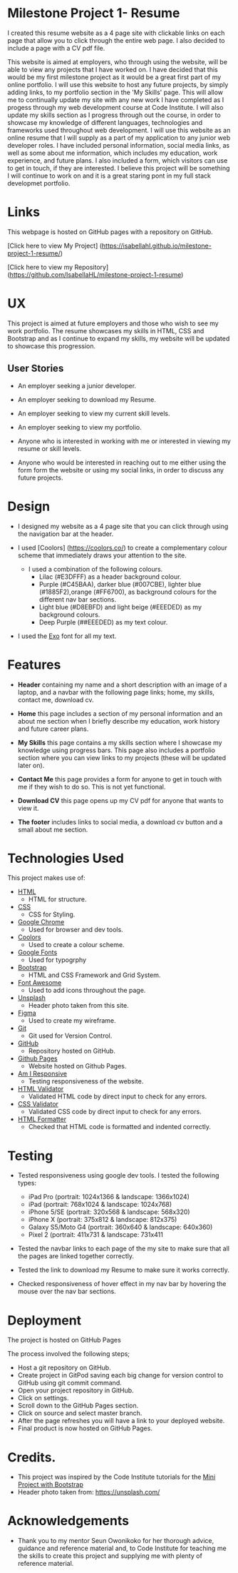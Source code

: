 # Milestone Project 1- Resume

<p>I created this resume website as a 4 page site with clickable links on each page that allow you to click through the entire web page. I also decided to include a page with a CV pdf file. </p>
<p>This website is aimed at employers, who through using the website, will be able to view any projects that I have worked on. I have decided that this would be my first 
milestone project as it would be a great first part of my online portfolio. I will use this website to host any future projects, by simply adding links, to my portfolio section in the 'My Skills' page. 
This will allow me to continually update my site with any new work I have completed as I progess through my web development course at Code Institute. I will also update my skills section as I progress through out the 
course, in order to showcase my knowledge of different languages, technologies and frameworks used throughout web development. I will use this website as an online resume that I will supply as a part 
of my application to any junior web developer roles. I have included personal information, social media links, as well as some about me information, which includes my education, work experience, and future plans.
I also included a form, which visitors can use to get in touch, if they are interested. I believe this project will be something I will continue to work on and it is a great staring pont in my full 
stack developmet portfolio.</p>

# Links

This webpage is hosted on GitHub pages with a repository on GitHub.

[Click here to view My Project] (https://isabellahl.github.io/milestone-project-1-resume/)

[Click here to view my Repository] (https://github.com/IsabellaHL/milestone-project-1-resume)

# UX

This project is aimed at future employers and those who wish to see my work portfolio. The resume showcases my skills in HTML, CSS and Bootstrap and as I continue to expand my skills, my website will be updated to showcase this progression. 

## User Stories
* An employer seeking a junior developer. 

* An employer seeking to download my Resume.

* An employer seeking to view my current skill levels.

* An employer seeking to view my portfolio.

* Anyone who is interested in working with me or interested in viewing my resume or skill levels.

* Anyone who would be interested in reaching out to me either using the form form the website or using my social links, in order to discuss any future projects.

# Design

* I designed my website as a 4 page site that you can click through using the navigation bar at the header.

*  I used [Coolors] (https://coolors.co/) to create a complementary colour scheme that immediately draws your attention to the site.
    * I used a combination of the following colours. 
        * Lilac (#E3DFFF) as a header background colour.
        * Purple (#C45BAA), darker blue (#007CBE), lighter blue (#1885F2),orange (#FF6700), as background colours for the different nav bar sections.
        * Light blue (#D8EBFD) and light beige (#EEEDED) as my background colours.
        * Deep Purple (##EEEDED) as my text colour.
*  I used the [Exo](https://fonts.google.com/specimen/Lato) font for all my text.

 # Features
* **Header** containing my name and a short description with an image of a laptop, and a navbar with the following page links; home, my skills, contact me, download cv.


* **Home** this page includes a section of my personal information and an about me section when I briefly describe my education, work history and future career plans. 

* **My Skills** this page contains a my skills section where I showcase my knowledge using progress bars. This page also includes a portfolio section where you can view links to my projects (these will be updated later on).

* **Contact Me**  this page provides a form for anyone to get in touch with me if they wish to do so. This is not yet functional.  
   
* **Download CV** this page opens up my CV pdf for anyone that wants to view it.

* **The footer** includes links to social media, a download cv button and a small about me section.

# Technologies Used
This project makes use of:
* [HTML](https://developer.mozilla.org/en-US/docs/Web/HTML)
    * HTML for structure.
* [CSS](https://developer.mozilla.org/en-US/docs/Web/CSS)
    * CSS for Styling.
* [Google Chrome](https://www.google.com/chrome/)
    * Used for browser and dev tools.
* [Coolors](https://coolors.co/)
    * Used to create a colour scheme.
* [Google Fonts](https://fonts.google.com/)
    * Used for typogrphy
* [Bootstrap](https://getbootstrap.com/)
    * HTML and CSS Framework and Grid System.
* [Font Awesome](https://fontawesome.com/)
    * Used to add icons throughout the page.
* [Unsplash](https://unsplash.com/)
    * Header photo taken from this site.
* [Figma](https://www.figma.com/)
    * Used to create my wireframe.
* [Git](https://git-scm.com/)
    * Git used for Version Control.
* [GitHub](https://github.com/)
    * Repository hosted on GitHub.
* [Github Pages]( https://isabellahl.github.io/milestone-project-1-resume/)
    * Website hosted on Github Pages.
* [Am I Responsive](http://ami.responsivedesign.is/)
    * Testing responsiveness of the website.
* [HTML Validator](https://validator.w3.org/)
    * Validated HTML code by direct input to check for any errors.
* [CSS Validator](https://jigsaw.w3.org/css-validator/)
    * Validated CSS code by direct input to check for any errors.
* [HTML Formatter](https://www.freeformatter.com/html-formatter.html#ad-output)
    * Checked that HTML code is formatted and indented correctly.

# Testing

* Tested responsiveness using google dev tools. I tested the following types:

    * iPad Pro (portrait: 1024x1366 & landscape: 1366x1024)
    * iPad (portrait: 768x1024 & landscape: 1024x768)
    * iPhone 5/SE (portrait: 320x568 & landscape: 568x320)
    * iPhone X (portrait: 375x812 & landscape: 812x375)
    * Galaxy S5/Moto G4 (portrait: 360x640 & landscape: 640x360)
    * Pixel 2 (portrait: 411x731 & landscape: 731x411

* Tested the navbar links to each page of the my site to make sure that all the pages are linked together correctly.
* Tested the link to download my Resume to make sure it works correctly. 
* Checked responsiveness of hover effect in my nav bar by hovering the mouse over the nav bar sections.

# Deployment
The project is hosted on GitHub Pages

The process involved the following steps;
* Host a git repository on GitHub.
* Create project in GitPod saving each big change for version control to GitHub using git commit command.
* Open your project repository in GitHub.
* Click on settings.
* Scroll down to the GitHub Pages section.
* Click on source and select master branch.
* After the page refreshes you will have a link to your deployed website.
* Final product is now hosted on GitHub Pages.

# Credits.
* This project was inspired by the Code Institute tutorials for the [Mini Project with Bootstrap](https://courses.codeinstitute.net/courses/course-v1:codeinstitute+FE+2017_T3/courseware/616289d66b5641a3808cc43e53842695/36e3366dbdaf40fd852994c51f9f8595/?activate_block_id=block-v1%3Acodeinstitute%2BFE%2B2017_T3%2Btype%40sequential%2Bblock%4036e3366dbdaf40fd852994c51f9f8595)
* Header photo taken from: https://unsplash.com/

# Acknowledgements
* Thank you to my mentor Seun Owonikoko for her thorough advice, guidance and reference material and, to Code Institute for teaching me the skills to create this project and supplying me with plenty of reference material. 